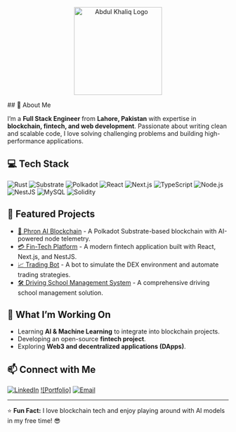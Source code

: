 <p align="center">
  <img src="https://i.postimg.cc/1506ywJX/Black-White-Minimalist-Letter-AK-Logo-1.png" alt="Abdul Khaliq Logo" width="200">
</p>
## 🚀 About Me

I’m a **Full Stack Engineer** from **Lahore, Pakistan** with expertise in **blockchain, fintech, and web development**. Passionate about writing clean and scalable code, I love solving challenging problems and building high-performance applications.

## 💻 Tech Stack

![Rust](https://img.shields.io/badge/-Rust-000?&logo=rust)
![Substrate](https://img.shields.io/badge/-Substrate-blue?&logo=substrate)
![Polkadot](https://img.shields.io/badge/-Polkadot-pink?&logo=polkadot)
![React](https://img.shields.io/badge/-React-61DAFB?&logo=react)
![Next.js](https://img.shields.io/badge/-Next.js-black?&logo=next.js)
![TypeScript](https://img.shields.io/badge/-TypeScript-blue?&logo=typescript)
![Node.js](https://img.shields.io/badge/-Node.js-green?&logo=node.js)
![NestJS](https://img.shields.io/badge/-NestJS-red?&logo=nestjs)
![MySQL](https://img.shields.io/badge/-MySQL-orange?&logo=mysql)
![Solidity](https://img.shields.io/badge/-Solidity-black?&logo=solidity)

## 🌟 Featured Projects

- [🔗 Phron AI Blockchain](https://github.com/your-project-link) - A Polkadot Substrate-based blockchain with AI-powered node telemetry.
- [💳 Fin-Tech Platform](https://github.com/your-project-link) - A modern fintech application built with React, Next.js, and NestJS.
- [📈 Trading Bot](https://github.com/your-project-link) - A bot to simulate the DEX environment and automate trading strategies.
- [🛠 Driving School Management System](https://github.com/your-project-link) - A comprehensive driving school management solution.

## 🎯 What I’m Working On

- Learning **AI & Machine Learning** to integrate into blockchain projects.
- Developing an open-source **fintech project**.
- Exploring **Web3 and decentralized applications (DApps)**.

## 📫 Connect with Me

[![LinkedIn](https://img.shields.io/badge/-LinkedIn-blue?style=for-the-badge&logo=linkedin)](https://www.linkedin.com/in/abdulkhaliq92/)
[![Portfolio]](https://twitter.com/your-profile)
[![Email](https://img.shields.io/badge/-Email-red?style=for-the-badge&logo=gmail)](mailto:abdul84415@gmail.com)

---

⭐ **Fun Fact:** I love blockchain tech and enjoy playing around with AI models in my free time! 😎
